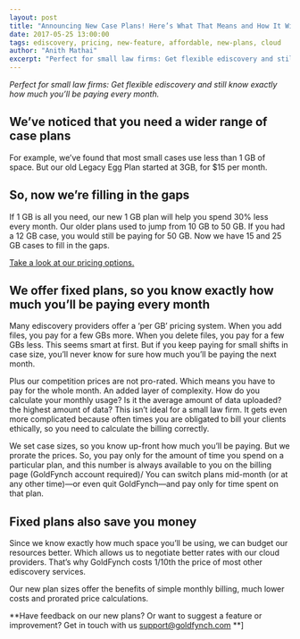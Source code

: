 ```yaml
---
layout: post
title: "Announcing New Case Plans! Here’s What That Means and How It Will Save You Money."
date: 2017-05-25 13:00:00
tags: ediscovery, pricing, new-feature, affordable, new-plans, cloud
author: "Anith Mathai"
excerpt: "Perfect for small law firms: Get flexible ediscovery and still know exactly how much you’ll be paying every month."
---
```

*Perfect for small law firms: Get flexible ediscovery and still know exactly how much you’ll be paying every month.* 

We’ve noticed that you need a wider range of case plans
-------------------------------------------------------

For example, we’ve found that most small cases use less than 1 GB of space. But our old Legacy Egg Plan started at 3GB,  for $15 per month. 

So, now we’re filling in the gaps
---------------------------------

If 1 GB is all you need, our new 1 GB plan will help you spend 30% less every month.  Our older plans used to jump from 10 GB to 50 GB. If you had a 12 GB case, you would still be paying for 50 GB. Now we have 15 and 25 GB cases to fill in the gaps.

[Take a look at our pricing options.](https://goldfynch.com/pricing)

We offer fixed plans, so you know exactly how much you’ll be paying every month
------------------------------------------------------------------------

Many ediscovery providers offer a ‘per GB’ pricing system. When you add files, you pay for a few GBs more. When you delete files, you pay for a few GBs less. This seems smart at first. But if you keep paying for small shifts in case size, you’ll never know for sure how much you’ll be paying the next month. 

Plus our competition prices are not pro-rated. Which means you have to pay for the whole month. An added layer of complexity. How do you calculate your monthly usage? Is it the average amount of data uploaded? the highest amount of data?   This isn’t ideal for a small law firm. It gets even more complicated because often times you are obligated to bill your clients ethically, so you need to calculate the billing correctly.

We set case sizes, so you know up-front how much you’ll be paying. But we prorate the prices. So, you pay only for the amount of time you spend on a particular plan, and this number is always available to you on the billing page (GoldFynch account required)/ You can switch plans mid-month (or at any other time)—or even quit GoldFynch—and pay only for time spent on that plan.  

Fixed plans also save you money
-------------------------------

Since we know exactly how much space you’ll be using, we can budget our resources better. Which allows us to negotiate better rates with our cloud providers. That’s why GoldFynch costs 1/10th the price of most other ediscovery services. 

Our new plan sizes offer the benefits of simple monthly billing, much lower costs and prorated price calculations.
 
 **Have feedback on our new plans? Or want to suggest a feature or improvement? Get in touch with us [support@goldfynch.com](mailto:%20support@goldfynch.com) **]
 




